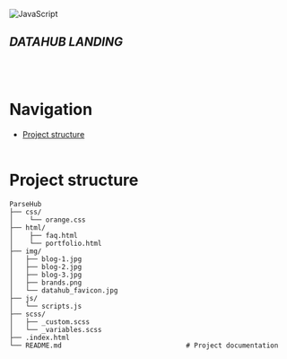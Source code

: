 ![JavaScript](https://img.shields.io/badge/-JavaScript-05122A?style=flat&logo=javascript)&nbsp;

## *DATAHUB LANDING*
<br /> <br />


# Navigation
 - [Project structure](#project_structure)
<br /> <br />

   
<a name="project_structure"></a> 
# Project structure
    ParseHub
    ├── css/
    │    └── orange.css
    ├── html/   
    │    ├── faq.html
    │    └── portfolio.html
    ├── img/
    │   ├── blog-1.jpg  
    │   ├── blog-2.jpg    
    │   ├── blog-3.jpg
    │   ├── brands.png
    │   └── datahub_favicon.jpg       
    ├── js/
    │   └── scripts.js
    ├── scss/                                
    │   ├── _custom.scss
    │   └── _variables.scss
    ├── .index.html
    └── README.md                               # Project documentation 

